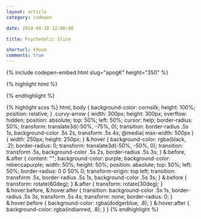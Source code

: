 ```yaml
---
layout: article
category: codepen

date: 2014-08-18 12:00:00

title: Psychedelic Slice

shorturl: k9ouo
comments: true
---
```


{% include codepen-embed.html slug="apogK" height="350" %}

{% highlight html %}
<div class="curvy-arrow"></div>
{% endhighlight %}

{% highlight scss %}
html,
body {
  background-color: cornsilk;
  height: 100%;
  position: relative;
}
.curvy-arrow {
  width:  300px;
  height: 300px;
  overflow: hidden;
  position: absolute;
  top: 50%;
  left: 50%;
  cursor: help;
  border-radius: 50%;
  transform: translate3d(-50%, -75%, 0);
  transition: border-radius .5s 1s, background-color .5s 2s, transform .5s 4s;
  @media( max-width: 500px ) {
    width:  250px;
    height: 250px;
  }
  &:hover {
    background-color: rgba(black, .2);
    border-radius: 0;
    transform: translate3d(-50%, -50%, 0);
    transition: transform .5s, background-color .5s 2s, border-radius .5s 3s;
  }
  &:before,
  &:after {
    content: "";
    background-color: purple;
    background-color: rebeccapurple;
    width: 50%;
    height: 50%;
    position: absolute;
    top: 50%;
    left: 50%;
    border-radius: 0 0 50% 0;
    transform-origin: top left;
    transition: transform .5s, border-radius .5s 1s, background-color .5s 3s;
  }
  &:before {
    transform: rotate(60deg);
  }
  &:after {
    transform: rotate(30deg);
  }
  &:hover:before,
  &:hover:after {
    transition: background-color .5s 1s, border-radius .5s 3s, transform .5s 4s;
    transform: none;
    border-radius: 0;
  }
  &:hover:before {
    background-color: rgba(dodgerblue, .8);
  }
  &:hover:after {
    background-color: rgba(indianred, .8);
  }
}
{% endhighlight %}

